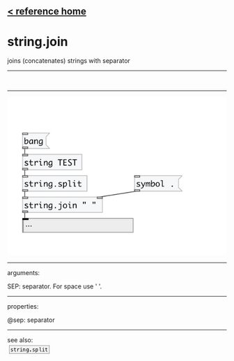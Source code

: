 [< reference home](index.html)
---

# string.join


joins (concatenates) strings with separator

---

<br>


---


![example](examples/string.join-example.jpg)

---
arguments:

SEP: separator. For space use &#39; &#39;.<br>

---
properties:

@sep: separator<br>

---
see also:<br>
[![string.split](img/object_string.split.png)](string.split.html)
